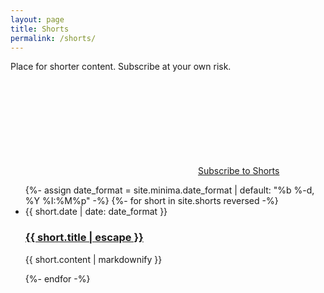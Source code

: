 ```yaml
---
layout: page
title: Shorts
permalink: /shorts/
---
```

<p>
Place for shorter content. Subscribe at your own risk.
</p>
<p class="feed-subscribe">
  <a href="{{ site.feed.collections.shorts.path | default: 'feed/shorts.xml' | absolute_url }}">
    <svg class="svg-icon orange">
      <use xlink:href="{{ 'assets/minima-social-icons.svg#rss' | relative_url }}"></use>
    </svg><span>Subscribe to Shorts</span>
  </a>
</p>


<ul class="post-list">
  {%- assign date_format = site.minima.date_format | default: "%b %-d, %Y %I:%M%p" -%}
  {%- for short in site.shorts reversed -%}
  <div class="short-item">
    <li>
      <span class="post-meta">{{ short.date | date: date_format }}</span>
      <h3>
        <a class="post-link" href="{{ short.url | relative_url }}">
          {{ short.title | escape }}
        </a>
      </h3>
      <p>{{ short.content | markdownify }}</p>
    </li>
  </div>
  {%- endfor -%}
</ul>
